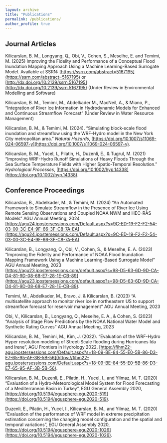 ```yaml
---
layout: archive
title: "Publications"
permalink: /publications/
author_profile: true
---
```


## Journal Articles
Kilicarslan, B. M., Longyang, Q., Obi, V., Cohen, S., Meselhe, E. and Temimi, M. (2025) Improving the Fidelity and Performance of a Conceptual Flood Inundation Mapping Approach Using a Machine Learning-Based Surrogate Model. Available at SSRN: [https://ssrn.com/abstract=5167195](https://ssrn.com/abstract=5167195) or [http://dx.doi.org/10.2139/ssrn.5167195](http://dx.doi.org/10.2139/ssrn.5167195) (Under Review in Environmental Modelling and Software)

Kilicarslan, B. M., Temimi, M., Abdelkader M., MacNeil, A., & Miano, P., “Integration of River Ice Information in Hydrodynamic Models for Enhanced and Continuous Streamflow Forecast” (Under Review in Water Resource Management)

Kilicarslan, B. M., & Temimi, M. (2024). “Simulating block-scale flood inundation and streamflow using the WRF-Hydro model in the New York City metropolitan area.” _Natural Hazards_, [https://doi.org/10.1007/s11069-024-06597-y](https://doi.org/10.1007/s11069-024-06597-y).

Kilicarslan, B. M., Yucel, I., Pilatin, H., Duzenli, E., & Tugrul, M. (2021) “Improving WRF-Hydro Runoff Simulations of Heavy Floods Through the Sea Surface Temperature Fields with Higher Spatio-Temporal Resolution.” _Hydrological Processes_, [https://doi.org/10.1002/hyp.14338](https://doi.org/10.1002/hyp.14338).

## Conference Proceedings
Kilicarslan, B., Abdelkader, M., & Temimi, M. (2024) “An Automated Framework to Simulate Streamflow in the Presence of River Ice Using Remote Sensing Observations and Coupled NOAA NWM and HEC-RAS Models” AGU Annual Meeting, 2024
[https://agu24.ipostersessions.com/Default.aspx?s=9C-ED-19-F2-F2-54-03-00-3C-E4-9F-66-3F-C8-7A-EA](https://agu24.ipostersessions.com/Default.aspx?s=9C-ED-19-F2-F2-54-03-00-3C-E4-9F-66-3F-C8-7A-EA)

Kilicarslan, B., Longyang, Q., Obi, V., Cohen, S., & Meselhe, E. A. (2023) “Improving the Fidelity and Performance of NOAA Flood Inundation Mapping Framework Using a Machine Learning-Based Surrogate Model” AGU Annual Meeting, 2023 [https://agu23.ipostersessions.com/default.aspx?s=98-D5-63-6D-9D-CA-D4-81-9D-08-68-E7-28-1E-CB-89](https://agu23.ipostersessions.com/default.aspx?s=98-D5-63-6D-9D-CA-D4-81-9D-08-68-E7-28-1E-CB-89).

Temimi, M., Abdelkader, M., Bravo, J. & Kilicarslan, B. (2023) “A multisatellite approach to monitor river ice in northeastern US to support streamflow forecast for reservoir management” AGU Annual Meeting, 2023

Obi, V., Kilicarslan, B., Longyang, Q., Meselhe, E. A., & Cohen, S. (2023) “Analysis of Stage Flow Predictions by the NOAA National Water Model and Synthetic Rating Curves” AGU Annual Meeting, 2023

Kilicarslan, B. M., Temimi, M., Kim, J. (2022). “Evaluation of the WRF-Hydro Hyper resolution modeling of Street-Scale flooding during Hurricanes Ida and Irene”, AGU Frontiers in Hydrology 2022, [https://fihm22-agu.ipostersessions.com/Default.aspx?s=18-09-BE-84-55-E0-5B-86-D3-E7-65-95-AF-3B-5B-56](https://fihm22-agu.ipostersessions.com/Default.aspx?s=18-09-BE-84-55-E0-5B-86-D3-E7-65-95-AF-3B-5B-56).

Kilicarslan, B. M., Duzenli, E., Pilatin, H., Yucel, I., and Yilmaz, M. T. (2020) “Evaluation of a Hydro-Meteorological Model System for Flood Forecasting of a Mediterranean Basin in Turkey”, EGU General Assembly 2020, [https://doi.org/10.5194/egusphere-egu2020-519](https://doi.org/10.5194/egusphere-egu2020-519).

Duzenli, E., Pilatin, H., Yucel, I., Kilicarslan, B. M., and Yilmaz, M. T. (2020) “Evaluation of the performance of WRF model in extreme precipitation estimation concerning the changing model configuration and the spatial and temporal variations”, EGU General Assembly 2020, [https://doi.org/10.5194/egusphere-egu2020-1026](https://doi.org/10.5194/egusphere-egu2020-1026).